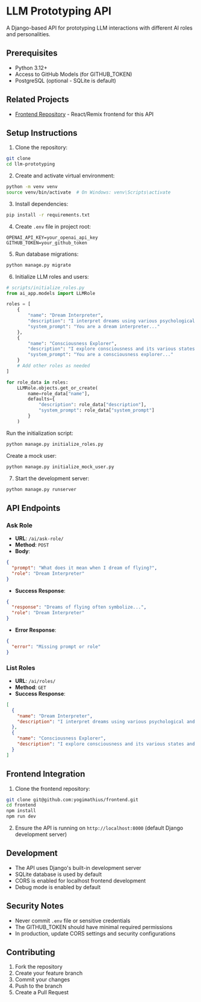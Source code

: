 # LLM Prototyping API

A Django-based API for prototyping LLM interactions with different AI roles and personalities.

## Prerequisites

- Python 3.12+
- Access to GitHub Models (for GITHUB_TOKEN)
- PostgreSQL (optional - SQLite is default)

## Related Projects

- [Frontend Repository](https://github.com/yogimathius/frontend) - React/Remix frontend for this API

## Setup Instructions

1. Clone the repository:

```bash
git clone
cd llm-prototyping
```

2. Create and activate virtual environment:

```bash
python -m venv venv
source venv/bin/activate  # On Windows: venv\Scripts\activate
```

3. Install dependencies:

```bash
pip install -r requirements.txt
```

4. Create `.env` file in project root:

```env
OPENAI_API_KEY=your_openai_api_key
GITHUB_TOKEN=your_github_token
```

5. Run database migrations:

```bash
python manage.py migrate
```

6. Initialize LLM roles and users:

```python
# scripts/initialize_roles.py
from ai_app.models import LLMRole

roles = [
    {
        "name": "Dream Interpreter",
        "description": "I interpret dreams using various psychological and cultural perspectives.",
        "system_prompt": "You are a dream interpreter..."
    },
    {
        "name": "Consciousness Explorer",
        "description": "I explore consciousness and its various states and phenomena.",
        "system_prompt": "You are a consciousness explorer..."
    }
    # Add other roles as needed
]

for role_data in roles:
    LLMRole.objects.get_or_create(
        name=role_data["name"],
        defaults={
            "description": role_data["description"],
            "system_prompt": role_data["system_prompt"]
        }
    )
```

Run the initialization script:

```bash
python manage.py initialize_roles.py
```

Create a mock user:

```bash
python manage.py initialize_mock_user.py
```

7. Start the development server:

```bash
python manage.py runserver
```

## API Endpoints

### Ask Role

- **URL**: `/ai/ask-role/`
- **Method**: `POST`
- **Body**:

```json
{
  "prompt": "What does it mean when I dream of flying?",
  "role": "Dream Interpreter"
}
```

- **Success Response**:

```json
{
  "response": "Dreams of flying often symbolize...",
  "role": "Dream Interpreter"
}
```

- **Error Response**:

```json
{
  "error": "Missing prompt or role"
}
```

### List Roles

- **URL**: `/ai/roles/`
- **Method**: `GET`
- **Success Response**:

```json
[
  {
    "name": "Dream Interpreter",
    "description": "I interpret dreams using various psychological and cultural perspectives."
  },
  {
    "name": "Consciousness Explorer",
    "description": "I explore consciousness and its various states and phenomena."
  }
]
```

## Frontend Integration

1. Clone the frontend repository:

```bash
git clone git@github.com:yogimathius/frontend.git
cd frontend
npm install
npm run dev
```

2. Ensure the API is running on `http://localhost:8000` (default Django development server)

## Development

- The API uses Django's built-in development server
- SQLite database is used by default
- CORS is enabled for localhost frontend development
- Debug mode is enabled by default

## Security Notes

- Never commit `.env` file or sensitive credentials
- The GITHUB_TOKEN should have minimal required permissions
- In production, update CORS settings and security configurations

## Contributing

1. Fork the repository
2. Create your feature branch
3. Commit your changes
4. Push to the branch
5. Create a Pull Request
